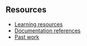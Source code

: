 
## Resources

- [Learning resources](learning-resources.md)
- [Documentation references](doc-references.md)
- [Past work](past-work.md)
